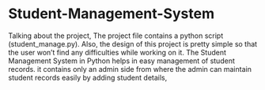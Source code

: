 # Student-Management-System
Talking about the project,  The project file contains a python script (student_manage.py). Also, the design of this project is pretty simple so that the user won’t find any difficulties while working on it.  The Student Management System in Python helps in easy management of student records.  it contains only an admin side from where the admin can maintain student records easily by adding student details,
